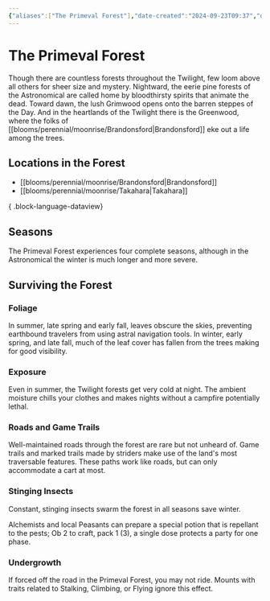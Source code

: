 ```yaml
---
{"aliases":["The Primeval Forest"],"date-created":"2024-09-23T09:37","date-modified":"2024-09-29T13:46","dg-publish":true,"tags":["moonrise","moonrise/place"],"title":"The Primeval Forest","dg-path":"moonrise/The Primeval Forest.md","permalink":"/moonrise/the-primeval-forest/","dgPassFrontmatter":true}
---
```



# The Primeval Forest

Though there are countless forests throughout the Twilight, few loom above all others for sheer size and mystery. Nightward, the eerie pine forests of the Astronomical are called home by bloodthirsty spirits that animate the dead. Toward dawn, the lush Grimwood opens onto the barren steppes of the Day. And in the heartlands of the Twilight there is the Greenwood, where the folks of [[blooms/perennial/moonrise/Brandonsford\|Brandonsford]] eke out a life among the trees.

## Locations in the Forest

- [[blooms/perennial/moonrise/Brandonsford\|Brandonsford]]
- [[blooms/perennial/moonrise/Takahara\|Takahara]]

{ .block-language-dataview}

## Seasons

The Primeval Forest experiences four complete seasons, although in the Astronomical the winter is much longer and more severe.

## Surviving the Forest

### Foliage

In summer, late spring and early fall, leaves obscure the skies, preventing earthbound travelers from using astral navigation tools. In winter, early spring, and late fall, much of the leaf cover has fallen from the trees making for good visibility.

### Exposure

Even in summer, the Twilight forests get very cold at night. The ambient moisture chills your clothes and makes nights without a campfire potentially lethal.

### Roads and Game Trails

Well-maintained roads through the forest are rare but not unheard of. Game trails and marked trails made by striders make use of the land's most traversable features. These paths work like roads, but can only accommodate a cart at most.

### Stinging Insects

Constant, stinging insects swarm the forest in all seasons save winter.

Alchemists and local Peasants can prepare a special potion that is repellant to the pests; Ob 2 to craft, pack 1 (3), a single dose protects a party for one phase.

### Undergrowth

If forced off the road in the Primeval Forest, you may not ride. Mounts with traits related to Stalking, Climbing, or Flying ignore this effect.
